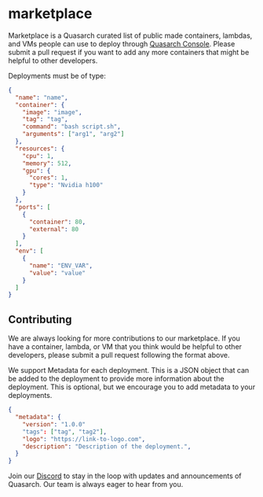# marketplace

Marketplace is a Quasarch curated list of public made containers, lambdas, and VMs people can use to deploy through [Quasarch Console](#). Please submit a pull request if you want to add any more containers that might be helpful to other developers.

Deployments must be of type:

```json
{
  "name": "name",
  "container": {
    "image": "image",
    "tag": "tag",
    "command": "bash script.sh",
    "arguments": ["arg1", "arg2"]
  },
  "resources": {
    "cpu": 1,
    "memory": 512,
    "gpu": {
      "cores": 1,
      "type": "Nvidia h100"
    }
  },
  "ports": [
    {
      "container": 80,
      "external": 80
    }
  ],
  "env": [
    {
      "name": "ENV_VAR",
      "value": "value"
    }
  ]
}
```

## Contributing

We are always looking for more contributions to our marketplace. If you have a container, lambda, or VM that you think would be helpful to other developers, please submit a pull request following the format above.

We support Metadata for each deployment. This is a JSON object that can be added to the deployment to provide more information about the deployment. This is optional, but we encourage you to add metadata to your deployments.

```json
{
  "metadata": {
    "version": "1.0.0"
    "tags": ["tag", "tag2"],
    "logo": "https://link-to-logo.com",
    "description": "Description of the deployment.",
  }
}
```

Join our [Discord](https://discord.gg/gc9X3VhXJ8) to stay in the loop with updates and announcements of Quasarch. Our team is always eager to hear from you.
